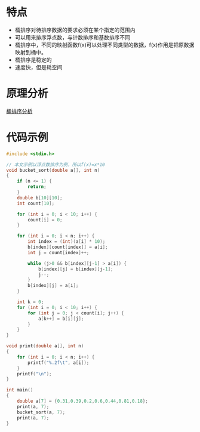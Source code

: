 # 特点

* 桶排序对待排序数据的要求必须在某个指定的范围内
* 可以用来排序浮点数，与计数排序和基数排序不同
* 桶排序中，不同的映射函数f\(x\)可以处理不同类型的数据，f\(x\)作用是把原数据映射到桶中。
* 桶排序是稳定的
* 速度快，但是耗空间

# 原理分析

[桶排序分析](https://www.cnblogs.com/ECJTUACM-873284962/p/6935506.html\
)

# 代码示例

```c
#include <stdio.h>

// 本文示例以浮点数排序为例，所以f(x)=x*10
void bucket_sort(double a[], int n)
{
    if (n <= 1) {
        return;
    }
    double b[10][10];
    int count[10];

    for (int i = 0; i < 10; i++) {
        count[i] = 0;
    }

    for (int i = 0; i < n; i++) {
        int index = (int)(a[i] * 10);
        b[index][count[index]] = a[i];
        int j = count[index]++;

        while (j>0 && b[index][j-1] > a[i]) {
            b[index][j] = b[index][j-1];
            j--;
        }
        b[index][j] = a[i];
    }

    int k = 0;
    for (int i = 0; i < 10; i++) {
        for (int j = 0; j < count[i]; j++) {
            a[k++] = b[i][j];
        }
    }
}

void print(double a[], int n)
{
    for (int i = 0; i < n; i++) {
        printf("%.2f\t", a[i]);
    }
    printf("\n");
}

int main()
{
    double a[7] = {0.31,0.39,0.2,0.6,0.44,0.81,0.18};
    print(a, 7);
    bucket_sort(a, 7);
    print(a, 7);
}
```



